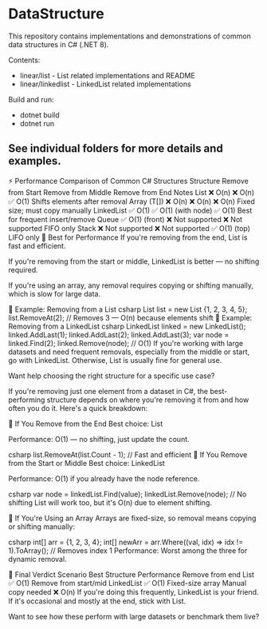 ﻿# DataStructure

This repository contains implementations and demonstrations of common data structures in C# (.NET 8).

Contents:
- linear/list - List related implementations and README
- linear/linkedlist - LinkedList related implementations

Build and run:
- dotnet build
- dotnet run

See individual folders for more details and examples.
-------------------------------------------------------------------------------------------------------------
⚡ Performance Comparison of Common C# Structures
Structure	Remove from Start	Remove from Middle	Remove from End	Notes
List<T>	❌ O(n)	❌ O(n)	✅ O(1)	Shifts elements after removal
Array (T[])	❌ O(n)	❌ O(n)	❌ O(n)	Fixed size; must copy manually
LinkedList<T>	✅ O(1)	✅ O(1) (with node)	✅ O(1)	Best for frequent insert/remove
Queue<T>	✅ O(1) (front)	❌ Not supported	❌ Not supported	FIFO only
Stack<T>	❌ Not supported	❌ Not supported	✅ O(1) (top)	LIFO only
🧠 Best for Performance
If you're removing from the end, List<T> is fast and efficient.

If you're removing from the start or middle, LinkedList<T> is better — no shifting required.

If you're using an array, any removal requires copying or shifting manually, which is slow for large data.

🔧 Example: Removing from a List
csharp
List<int> list = new List<int> {1, 2, 3, 4, 5};
list.RemoveAt(2); // Removes 3 — O(n) because elements shift
🔧 Example: Removing from a LinkedList
csharp
LinkedList<int> linked = new LinkedList<int>();
linked.AddLast(1);
linked.AddLast(2);
linked.AddLast(3);
var node = linked.Find(2);
linked.Remove(node); // O(1)
If you're working with large datasets and need frequent removals, especially from the middle or start, go with LinkedList<T>. Otherwise, List<T> is usually fine for general use.

Want help choosing the right structure for a specific use case?

If you're removing just one element from a dataset in C#, the best-performing structure depends on where you're removing it from and how often you do it. Here's a quick breakdown:

🧠 If You Remove from the End
Best choice: List<T>

Performance: O(1) — no shifting, just update the count.

csharp
list.RemoveAt(list.Count - 1); // Fast and efficient
🧠 If You Remove from the Start or Middle
Best choice: LinkedList<T>

Performance: O(1) if you already have the node reference.

csharp
var node = linkedList.Find(value);
linkedList.Remove(node); // No shifting
List<T> will work too, but it's O(n) due to element shifting.

🧠 If You're Using an Array
Arrays are fixed-size, so removal means copying or shifting manually:

csharp
int[] arr = {1, 2, 3, 4};
int[] newArr = arr.Where((val, idx) => idx != 1).ToArray(); // Removes index 1
Performance: Worst among the three for dynamic removal.

🏁 Final Verdict
Scenario	Best Structure	Performance
Remove from end	List<T>	✅ O(1)
Remove from start/mid	LinkedList<T>	✅ O(1)
Fixed-size array	Manual copy needed	❌ O(n)
If you're doing this frequently, LinkedList<T> is your friend. If it's occasional and mostly at the end, stick with List<T>.

Want to see how these perform with large datasets or benchmark them live?
